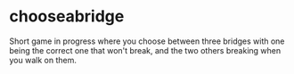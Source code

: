 # chooseabridge
Short game in progress where you choose between three bridges with one being the correct one that won't break, and the two others breaking when you walk on them.

